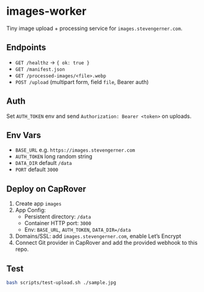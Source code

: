 # images-worker

Tiny image upload + processing service for `images.stevengerner.com`.

## Endpoints
- `GET /healthz` -> `{ ok: true }`
- `GET /manifest.json`
- `GET /processed-images/<file>.webp`
- `POST /upload`  (multipart form, field `file`, Bearer auth)

## Auth
Set `AUTH_TOKEN` env and send `Authorization: Bearer <token>` on uploads.

## Env Vars
- `BASE_URL` e.g. `https://images.stevengerner.com`
- `AUTH_TOKEN` long random string
- `DATA_DIR` default `/data`
- `PORT` default `3000`

## Deploy on CapRover
1. Create app `images`
2. App Config:
   - Persistent directory: `/data`
   - Container HTTP port: `3000`
   - Env: `BASE_URL`, `AUTH_TOKEN`, `DATA_DIR=/data`
3. Domains/SSL: add `images.stevengerner.com`, enable Let’s Encrypt
4. Connect Git provider in CapRover and add the provided webhook to this repo.

## Test
```bash
bash scripts/test-upload.sh ./sample.jpg
